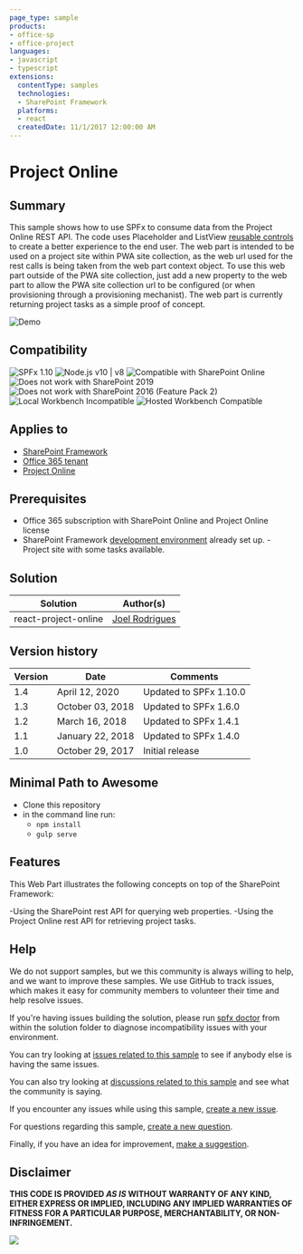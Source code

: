```yaml
---
page_type: sample
products:
- office-sp
- office-project
languages:
- javascript
- typescript
extensions:
  contentType: samples
  technologies:
  - SharePoint Framework
  platforms:
  - react
  createdDate: 11/1/2017 12:00:00 AM
---
```

# Project Online

## Summary
This sample shows how to use SPFx to consume data from the Project Online REST API. The code uses Placeholder and ListView [reusable controls](https://github.com/pnp/sp-dev-fx-controls-react) to create a better experience to the end user.
The web part is intended to be used on a project site within PWA site collection, as the web url used for the rest calls is being taken from the web part context object. To use this web part outside of the PWA site collection, just add a new property to the web part to allow the PWA site collection url to be configured (or when provisioning through a provisioning mechanist).
The web part is currently returning project tasks as a simple proof of concept.

![Demo](./assets/Preview.gif)


## Compatibility

![SPFx 1.10](https://img.shields.io/badge/SPFx-1.10.0-green.svg) 
![Node.js v10 | v8](https://img.shields.io/badge/Node.js-v10%20%7C%20v8-green.svg) 
![Compatible with SharePoint Online](https://img.shields.io/badge/SharePoint%20Online-Compatible-green.svg)
![Does not work with SharePoint 2019](https://img.shields.io/badge/SharePoint%20Server%202019-Incompatible-red.svg)
![Does not work with SharePoint 2016 (Feature Pack 2)](https://img.shields.io/badge/SharePoint%20Server%202016%20(Feature%20Pack%202)-Incompatible-red.svg "SharePoint Server 2016 Feature Pack 2 requires SPFx 1.1")
![Local Workbench Incompatible](https://img.shields.io/badge/Local%20Workbench-Incompatible-red.svg "Requires access to Project Web Access")
![Hosted Workbench Compatible](https://img.shields.io/badge/Hosted%20Workbench-Compatible-green.svg)

## Applies to

* [SharePoint Framework](https://docs.microsoft.com/sharepoint/dev/spfx/sharepoint-framework-overview)
* [Office 365 tenant](https://docs.microsoft.com/sharepoint/dev/spfx/set-up-your-development-environment)
* [Project Online](https://docs.microsoft.com/de-at/office/dev/add-ins/project/)

## Prerequisites
 
- Office 365 subscription with SharePoint Online and Project Online license
- SharePoint Framework [development environment](https://docs.microsoft.com/sharepoint/dev/spfx/set-up-your-development-environment) already set up.
-Project site with some tasks available.

## Solution

Solution|Author(s)
--------|---------
react-project-online|[Joel Rodrigues](https://github.com/joelfmrodrigues)


## Version history

Version|Date|Comments
-------|----|--------
1.4|April 12, 2020|Updated to SPFx 1.10.0
1.3|October 03, 2018|Updated to SPFx 1.6.0
1.2|March 16, 2018|Updated to SPFx 1.4.1
1.1|January 22, 2018|Updated to SPFx 1.4.0
1.0|October 29, 2017|Initial release

## Minimal Path to Awesome

- Clone this repository
- in the command line run:
  - `npm install`
  - `gulp serve`

## Features
This Web Part illustrates the following concepts on top of the SharePoint Framework:

-Using the SharePoint rest API for querying web properties.
-Using the Project Online rest API for retrieving project tasks.


## Help

We do not support samples, but we this community is always willing to help, and we want to improve these samples. We use GitHub to track issues, which makes it easy for  community members to volunteer their time and help resolve issues.

If you're having issues building the solution, please run [spfx doctor](https://pnp.github.io/cli-microsoft365/cmd/spfx/spfx-doctor/) from within the solution folder to diagnose incompatibility issues with your environment.

You can try looking at [issues related to this sample](https://github.com/pnp/sp-dev-fx-webparts/issues?q=label%3A%22sample%3A%20react-project-online") to see if anybody else is having the same issues.

You can also try looking at [discussions related to this sample](https://github.com/pnp/sp-dev-fx-webparts/discussions?discussions_q=react-project-online) and see what the community is saying.

If you encounter any issues while using this sample, [create a new issue](https://github.com/pnp/sp-dev-fx-webparts/issues/new?assignees=&labels=Needs%3A+Triage+%3Amag%3A%2Ctype%3Abug-suspected%2Csample%3A%20react-project-online&template=bug-report.yml&sample=react-project-online&authors=@joelfmrodrigues&title=react-project-online%20-%20).

For questions regarding this sample, [create a new question](https://github.com/pnp/sp-dev-fx-webparts/issues/new?assignees=&labels=Needs%3A+Triage+%3Amag%3A%2Ctype%3Aquestion%2Csample%3A%20react-project-online&template=question.yml&sample=react-project-online&authors=@joelfmrodrigues&title=react-project-online%20-%20).

Finally, if you have an idea for improvement, [make a suggestion](https://github.com/pnp/sp-dev-fx-webparts/issues/new?assignees=&labels=Needs%3A+Triage+%3Amag%3A%2Ctype%3Aenhancement%2Csample%3A%20react-project-online&template=question.yml&sample=react-project-online&authors=@joelfmrodrigues&title=react-project-online%20-%20).

## Disclaimer

**THIS CODE IS PROVIDED *AS IS* WITHOUT WARRANTY OF ANY KIND, EITHER EXPRESS OR IMPLIED, INCLUDING ANY IMPLIED WARRANTIES OF FITNESS FOR A PARTICULAR PURPOSE, MERCHANTABILITY, OR NON-INFRINGEMENT.**


<img src="https://pnptelemetry.azurewebsites.net/sp-dev-fx-webparts/samples/react-project-online" />
